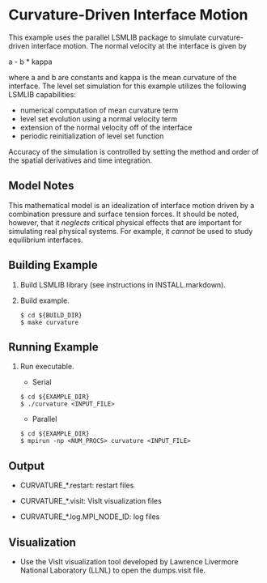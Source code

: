 Curvature-Driven Interface Motion
=================================

This example uses the parallel LSMLIB package to simulate curvature-driven
interface motion. The normal velocity at the interface is given by

  a - b * kappa

where a and b are constants and kappa is the mean curvature of the interface.
The level set simulation for this example utilizes the following LSMLIB
capabilities:

- numerical computation of mean curvature term
- level set evolution using a normal velocity term
- extension of the normal velocity off of the interface
- periodic reinitialization of level set function

Accuracy of the simulation is controlled by setting the method and order
of the spatial derivatives and time integration.

Model Notes
-----------
This mathematical model is an idealization of interface motion driven by
a combination pressure and surface tension forces. It should be noted, however,
that it _neglects_ critical physical effects that are important for simulating
real physical systems. For example, it _cannot_ be used to study equilibrium
interfaces.

Building Example
----------------
1. Build LSMLIB library (see instructions in INSTALL.markdown).

2. Build example.

   ```shell
   $ cd ${BUILD_DIR}
   $ make curvature
   ```
Running Example
---------------
1. Run executable.

   * Serial

   ```shell
   $ cd ${EXAMPLE_DIR}
   $ ./curvature <INPUT_FILE>
   ```

   * Parallel

   ```shell
   $ cd ${EXAMPLE_DIR}
   $ mpirun -np <NUM_PROCS> curvature <INPUT_FILE>
   ```

Output
------
- CURVATURE_*.restart: restart files

- CURVATURE_*.visit: VisIt visualization files

- CURVATURE_*.log.MPI_NODE_ID: log files

Visualization
-------------
- Use the VisIt visualization tool developed by Lawrence Livermore National
  Laboratory (LLNL) to open the dumps.visit file.
